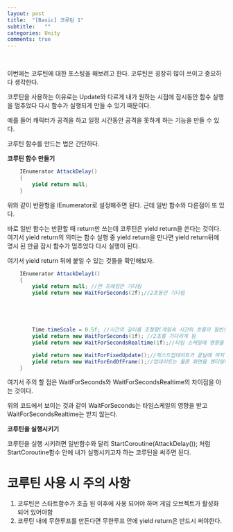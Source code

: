 ```yaml
---
layout: post
title:  "[Basic] 코루틴 1"
subtitle:   ""
categories: Unity
comments: true
---
```


<br>

이번에는 코루틴에 대한 포스팅을 해보려고 한다. 코루틴은 굉장히 많이 쓰이고 중요하다 생각한다.

코루틴을 사용하는 이유로는 Update와 다르게 내가 원하는 시점에 잠시동안 함수 실행을 멈추었다 다시 함수가 실행되게 만들 수 있기 때문이다.

예를 들어 캐릭터가 공격을 하고 일정 시간동안 공격을 못하게 하는 기능을 만들 수 있다.

코루틴 함수를 만드는 법은 간단하다.

**코루틴 함수 만들기**

```csharp
    IEnumerator AttackDelay()
    {
        yield return null;
    }
```

위와 같이 반환형을 IEnumerator로 설정해주면 된다. 근데 일반 함수와 다른점이 또 있다.

바로 일반 함수는 반환할 때 return만 쓰는데 코루틴은 yield return을 쓴다는 것이다. 여기서 yield return의 의미는 함수 실행 중 yield return을 만나면 yield return뒤에 명시 된 만큼 잠시 함수가 멈추었다 다시 실행이 된다.

여기서 yield return 뒤에 붙일 수 있는 것들을 확인해보자.

```csharp
    IEnumerator AttackDelay1()
    {
        yield return null; //한 프레임만 기다림
        yield return new WaitForSeconds(2f);//2초동안 기다림





        Time.timeScale = 0.5f; //시간의 길이를 조절함(게임속 시간의 흐름이 절반으로 느려짐)
        yield return new WaitForSeconds(1f); //2초를 기다리게 됨
        yield return new WaitForSecondsRealtime(1f);//타임 스케일에 영향을 받지 않고 1초만 기다림

        yield return new WaitForFixedUpdate();//픽스드업데이트가 끝날때 까지 기다림
        yield return new WaitForEndOfFrame();//업데이트는 물론 화면을 렌더링하는 과정 등 한 프레임이 지나가는 과정이 끝날 때 까지 기다림
    }
```

여기서 주의 할 점은 WaitForSeconds와  WaitForSecondsRealtime의 차이점을 아는 것이다.

위의 코드에서 보이는 것과 같이 WaitForSeconds는 타임스케일의 영향을 받고 WaitForSecondsRealtime는 받지 않는다.

**코루틴을 실행시키기**

코루틴을 실행 시키려면 일반함수와 달리  StartCoroutine(AttackDelay()); 처럼 StartCoroutine함수 안에 내가 실행시키고자 하는 코루틴을 써주면 된다.

# 코루틴 사용 시 주의 사항

1) 코루틴은 스타트함수가 호출 된 이후에 사용 되어야 하며 게임 오브젝트가 활성화 되어 있어야함
2) 코루틴 내에 무한루프를 만든다면 무한루프 안에 yield return은 반드시 써야한다.



